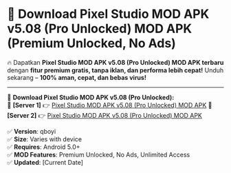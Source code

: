 # 🚀 Download Pixel Studio MOD APK v5.08 (Pro Unlocked) MOD APK (Premium Unlocked, No Ads)  

🔥 Dapatkan **Pixel Studio MOD APK v5.08 (Pro Unlocked) MOD APK terbaru** dengan **fitur premium gratis, tanpa iklan, dan performa lebih cepat!** Unduh sekarang – **100% aman, cepat, dan bebas virus!**  

---


🔽 **Download Pixel Studio MOD APK v5.08 (Pro Unlocked):**  
🔹 **[Server 1]** 👉 [Pixel Studio MOD APK v5.08 (Pro Unlocked) MOD APK](https://apkcomod.com?title=Pixel_Studio_MOD_APK_v5.08_(Pro_Unlocked))  
🔹 **[Server 2]** 👉 [Pixel Studio MOD APK v5.08 (Pro Unlocked) MOD APK](https://apkcomod.com?title=Pixel_Studio_MOD_APK_v5.08_(Pro_Unlocked))  


✅ **Version**: qboyi  
✅ **Size**: Varies with device  
✅ **Requires**: Android 5.0+  
✅ **MOD Features**: Premium Unlocked, No Ads, Unlimited Access  
✅ **Updated**: [Current Date]  